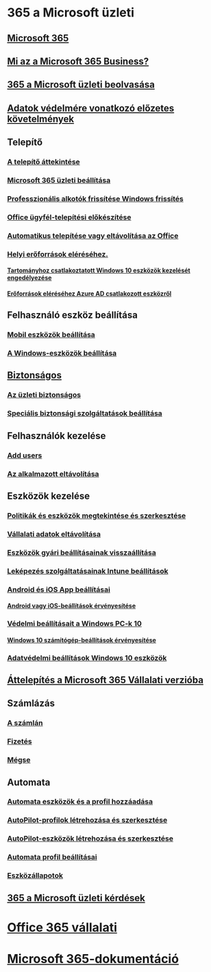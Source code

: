 # 365 a Microsoft üzleti
## [Microsoft 365](index.md)
## [Mi az a Microsoft 365 Business?](microsoft-365-business-overview.md)
## [365 a Microsoft üzleti beolvasása](sign-up.md)
## [Adatok védelmére vonatkozó előzetes követelmények](pre-requisites-for-data-protection.md)
## Telepítő
### [A telepítő áttekintése](set-up-overview.md)
### [Microsoft 365 üzleti beállítása](set-up.md)
### [Professzionális alkotók frissítése Windows frissítés](upgrade-to-windows-pro-creators-update.md)
### [Office ügyfél-telepítési előkészítése](prepare-for-office-client-deployment.md)
### [Automatikus telepítése vagy eltávolítása az Office](auto-install-or-uninstall-office.md)
### [Helyi erőforrások eléréséhez.]()
#### [Tartományhoz csatlakoztatott Windows 10 eszközök kezelését engedélyezése](manage-windows-devices.md)
#### [Erőforrások eléréséhez Azure AD csatlakozott eszközről](access-resources.md)
## Felhasználó eszköz beállítása
### [Mobil eszközök beállítása](set-up-mobile-devices.md)
### [A Windows-eszközök beállítása](set-up-windows-devices.md)
## [Biztonságos](security-features.md)
### [Az üzleti biztonságos](/Office365/Admin/security-and-compliance/secure-your-business-data?toc=/microsoft-365/business/toc.json&bc=/microsoft-365/business/breadcrumb/toc.json)
### [Speciális biztonsági szolgáltatások beállítása](set-up-advanced-security.md)
## Felhasználók kezelése
### [Add users](add-users-m365b.md)
### [Az alkalmazott eltávolítása](/Office365/Admin/add-users/remove-former-employee?toc=/microsoft-365/business/toc.json&bc=/microsoft-365/business/breadcrumb/toc.json)
## Eszközök kezelése
### [Politikák és eszközök megtekintése és szerkesztése](view-policies-and-devices.md)
### [Vállalati adatok eltávolítása](remove-company-data.md)
### [Eszközök gyári beállításainak visszaállítása](reset-devices-to-factory-settings.md)
### [Leképezés szolgáltatásainak Intune beállítások](map-protection-features-to-intune-settings.md)
### [Android és iOS App beállításai](app-protection-settings-for-android-and-ios.md)
#### [Android vagy iOS-beállítások érvényesítése](validate-settings-on-android-or-ios.md)
### [Védelmi beállításait a Windows PC-k 10](protection-settings-for-windows-10-pcs.md)
#### [Windows 10 számítógép-beállítások érvényesítése](validate-settings-on-windows-10-pcs.md)
### [Adatvédelmi beállítások Windows 10 eszközök](protection-settings-for-windows-10-devices.md)
## [Áttelepítés a Microsoft 365 Vállalati verzióba](migrate-to-microsoft-365-business.md)
## Számlázás
### [A számlán](/Office365/Admin/subscriptions-and-billing/view-your-bill-or-invoice?toc=/microsoft-365/business/toc.json&bc=/microsoft-365/business/breadcrumb/toc.json)
### [Fizetés](/Office365/Admin/subscriptions-and-billing/pay-for-your-subscription?toc=/microsoft-365/business/toc.json&bc=/microsoft-365/business/breadcrumb/toc.json)
### [Mégse](/Office365/Admin/subscriptions-and-billing/cancel-your-subscription?toc=/microsoft-365/business/toc.json&bc=/microsoft-365/business/breadcrumb/toc.json)
## Automata
### [Automata eszközök és a profil hozzáadása](add-autopilot-devices-and-profile.md)
### [AutoPilot-profilok létrehozása és szerkesztése](create-and-edit-autopilot-profiles.md)
### [AutoPilot-eszközök létrehozása és szerkesztése](create-and-edit-autopilot-devices.md)
### [Automata profil beállításai](autopilot-profile-settings.md)
### [Eszközállapotok](device-states.md)
## [365 a Microsoft üzleti kérdések](support/microsoft-365-business-faqs.md)
# [Office 365 vállalati](https://docs.microsoft.com/office365/enterprise)
# [Microsoft 365-dokumentáció](https://docs.microsoft.com/microsoft-365)